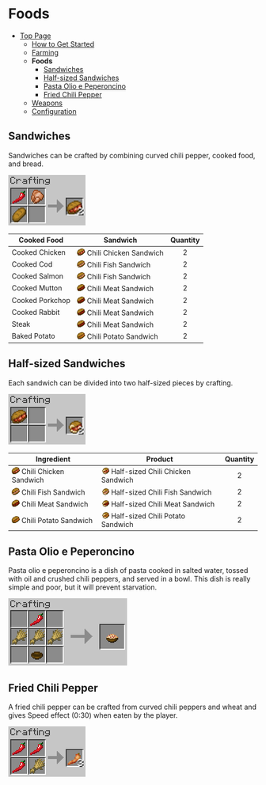 # Foods

- [Top Page](../index.html)
  - [How to Get Started](index.html)
  - [Farming](farming.html)
  - **Foods**
    - [Sandwiches](#sandwiches)
    - [Half-sized Sandwiches](#half-sized-sandwiches)
    - [Pasta Olio e Peperoncino](#pasta-olio-e-peperoncino)
    - [Fried Chili Pepper](#fried-chili-pepper)
  - [Weapons](weapons.html)
  - [Configuration](config.html)

## Sandwiches

Sandwiches can be crafted by combining curved chili pepper, cooked food, and bread.

![Crafting sandwiches](../media/item/crafting/crafting_sandwiches.png)

|Cooked Food|Sandwich|Quantity|
|-----------|--------|:------:|
|Cooked Chicken|![ ](../media/item/chili_chicken_sandwich.png) Chili Chicken Sandwich|2|
|Cooked Cod|![ ](../media/item/chili_fish_sandwich.png) Chili Fish Sandwich|2|
|Cooked Salmon|![ ](../media/item/chili_fish_sandwich.png) Chili Fish Sandwich|2|
|Cooked Mutton|![ ](../media/item/chili_meat_sandwich.png) Chili Meat Sandwich|2|
|Cooked Porkchop|![ ](../media/item/chili_meat_sandwich.png) Chili Meat Sandwich|2|
|Cooked Rabbit|![ ](../media/item/chili_meat_sandwich.png) Chili Meat Sandwich|2|
|Steak|![ ](../media/item/chili_meat_sandwich.png) Chili Meat Sandwich|2|
|Baked Potato|![ ](../media/item/chili_potato_sandwich.png) Chili Potato Sandwich|2|

## Half-sized Sandwiches

Each sandwich can be divided into two half-sized pieces by crafting.

![Crafting half-sized sandwiches](../media/item/crafting/crafting_half-sized_sandwiches.png)

|Ingredient|Product|Quantity|
|----------|-------|:------:|
|![ ](../media/item/chili_chicken_sandwich.png) Chili Chicken Sandwich|![ ](../media/item/half_chili_chicken_sandwich.png) Half-sized Chili Chicken Sandwich|2|
|![ ](../media/item/chili_fish_sandwich.png) Chili Fish Sandwich|![ ](../media/item/half_chili_fish_sandwich.png) Half-sized Chili Fish Sandwich|2|
|![ ](../media/item/chili_meat_sandwich.png) Chili Meat Sandwich|![ ](../media/item/half_chili_meat_sandwich.png) Half-sized Chili Meat Sandwich|2|
|![ ](../media/item/chili_potato_sandwich.png) Chili Potato Sandwich|![ ](../media/item/half_chili_potato_sandwich.png) Half-sized Chili Potato Sandwich|2|

## Pasta Olio e Peperoncino

Pasta olio e peperoncino is a dish of pasta cooked in salted water, tossed with oil and crushed chili peppers, and served in a bowl. This dish is really simple and poor, but it will prevent starvation.

![Crafting pasta Olio e Peperoncino](../media/item/crafting/crafting_pasta_oil_and_chili.png)

## Fried Chili Pepper

A fried chili pepper can be crafted from curved chili peppers and wheat and gives Speed effect (0:30) when eaten by the player.

![Crafting fried chili peppers](../media/item/crafting/crafting_fried_chili_pepper.png)

